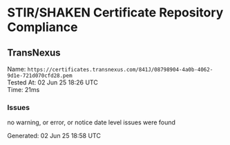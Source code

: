 # STIR/SHAKEN Certificate Repository Compliance

## TransNexus

Name: `https://certificates.transnexus.com/841J/08798904-4a0b-4062-9d1e-721d070cfd28.pem`\
Tested At: 02 Jun 25 18:26 UTC\
Time: 21ms

### Issues

no warning, or error, or notice date level issues were found

Generated: 02 Jun 25 18:58 UTC